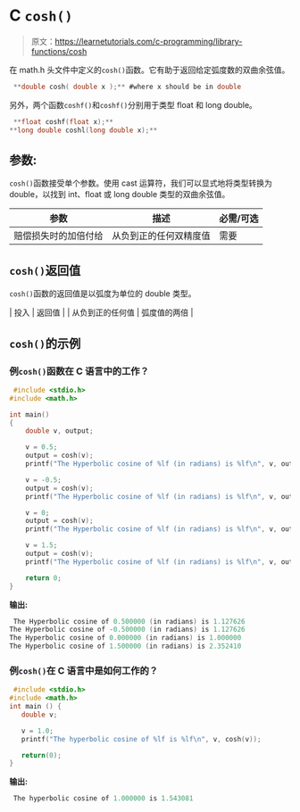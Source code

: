 # C `cosh()`

> 原文：<https://learnetutorials.com/c-programming/library-functions/cosh>

在 math.h 头文件中定义的`cosh()`函数。它有助于返回给定弧度数的双曲余弦值。

```c
 **double cosh( double x );** #where x should be in double 

```

另外，两个函数`coshf()`和`coshf()`分别用于类型 float 和 long double。

```c
 **float coshf(float x);** 
**long double coshl(long double x);** 

```

## 参数:

`cosh()`函数接受单个参数。使用 cast 运算符，我们可以显式地将类型转换为 double，以找到 int、float 或 long double 类型的双曲余弦值。

| 参数 | 描述 | 必需/可选 |
| --- | --- | --- |
| 赔偿损失时的加倍付给 | 从负到正的任何双精度值 | 需要 |

## `cosh()`返回值

`cosh()`函数的返回值是以弧度为单位的 double 类型。

| 投入 | 返回值 |
| 从负到正的任何值 | 弧度值的两倍 |

## `cosh()`的示例

### 例`cosh()`函数在 C 语言中的工作？

```c
 #include <stdio.h>
#include <math.h>

int main()
{
    double v, output;

    v = 0.5;
    output = cosh(v);
    printf("The Hyperbolic cosine of %lf (in radians) is %lf\n", v, output);

    v = -0.5;
    output = cosh(v);
    printf("The Hyperbolic cosine of %lf (in radians) is %lf\n", v, output);

    v = 0;
    output = cosh(v);
    printf("The Hyperbolic cosine of %lf (in radians) is %lf\n", v, output);

    v = 1.5;
    output = cosh(v);
    printf("The Hyperbolic cosine of %lf (in radians) is %lf\n", v, output);

    return 0;
} 

```

**输出:**

```c
 The Hyperbolic cosine of 0.500000 (in radians) is 1.127626
The Hyperbolic cosine of -0.500000 (in radians) is 1.127626
The Hyperbolic cosine of 0.000000 (in radians) is 1.000000
The Hyperbolic cosine of 1.500000 (in radians) is 2.352410 
```

### 例`cosh()`在 C 语言中是如何工作的？

```c
 #include <stdio.h>
#include <math.h>
int main () {
   double v;

   v = 1.0;
   printf("The hyperbolic cosine of %lf is %lf\n", v, cosh(v));

   return(0);
} 

```

**输出:**

```c
 The hyperbolic cosine of 1.000000 is 1.543081 
```